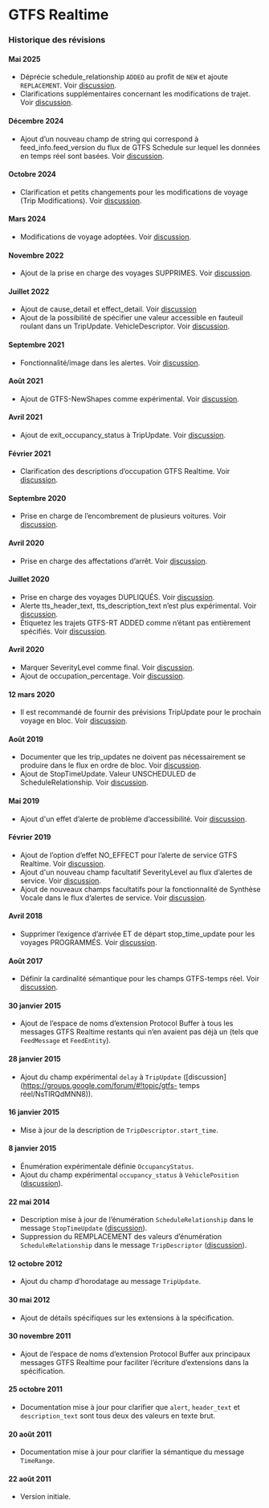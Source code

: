 # GTFS Realtime

### Historique des révisions

#### Mai 2025

* Déprécie schedule_relationship `ADDED` au profit de `NEW` et ajoute `REPLACEMENT`. Voir [discussion](https://github.com/google/transit/pull/504).
* Clarifications supplémentaires concernant les modifications de trajet. Voir [discussion](https://github.com/google/transit/pull/542).

#### Décembre 2024

* Ajout d’un nouveau champ de string qui correspond à feed_info.feed_version du flux de GTFS Schedule sur lequel les données en temps réel sont basées. Voir [discussion](https://github.com/google/transit/pull/434).

#### Octobre 2024

 * Clarification et petits changements pour les modifications de voyage (Trip Modifications). Voir [discussion](https://github.com/google/transit/pull/497).

#### Mars 2024 
 
 * Modifications de voyage adoptées. Voir [discussion](https://github.com/google/transit/pull/403). 
 
#### Novembre 2022 
 
 * Ajout de la prise en charge des voyages SUPPRIMES. Voir [discussion](https://github.com/google/transit/pull/352). 
 
#### Juillet 2022 
 
 * Ajout de cause_detail et effect_detail. Voir [discussion](https://github.com/google/transit/pull/332) 
 * Ajout de la possibilité de spécifier une valeur accessible en fauteuil roulant dans un TripUpdate. VehicleDescriptor. Voir [discussion](https://github.com/google/transit/pull/340). 
 
#### Septembre 2021 
 
 * Fonctionnalité/image dans les alertes. Voir [discussion](https://github.com/google/transit/pull/283). 
 
#### Août 2021 
 
 * Ajout de GTFS-NewShapes comme expérimental. Voir [discussion](https://github.com/google/transit/pull/272). 
 
#### Avril 2021 
 
 * Ajout de exit_occupancy_status à TripUpdate. Voir [discussion](https://github.com/google/transit/pull/260). 
 
#### Février 2021 
 
 * Clarification des descriptions d’occupation GTFS Realtime. Voir [discussion](https://github.com/google/transit/pull/259). 
 
#### Septembre 2020 
 
 * Prise en charge de l’encombrement de plusieurs voitures. Voir [discussion](https://github.com/google/transit/pull/237). 
 
#### Avril 2020 
 
 * Prise en charge des affectations d’arrêt. Voir [discussion](https://github.com/google/transit/pull/219). 
 
#### Juillet 2020 
 
 * Prise en charge des voyages DUPLIQUÉS. Voir [discussion](https://github.com/google/transit/pull/221). 
 * Alerte tts_header_text, tts_description_text n’est plus expérimental. Voir [discussion](https://github.com/google/transit/pull/229). 
 * Étiquetez les trajets GTFS-RT ADDED comme n’étant pas entièrement spécifiés. Voir [discussion](https://github.com/google/transit/pull/230). 
 
#### Avril 2020 
 
 * Marquer SeverityLevel comme final. Voir [discussion](https://github.com/google/transit/pull/214). 
 * Ajout de occupation_percentage. Voir [discussion](https://github.com/google/transit/pull/213). 
 
#### 12 mars 2020 
 
 * Il est recommandé de fournir des prévisions TripUpdate pour le prochain voyage en bloc. Voir [discussion](https://github.com/google/transit/pull/206). 
 
#### Août 2019 
 
 * Documenter que les trip_updates ne doivent pas nécessairement se produire dans le flux en ordre de bloc. Voir [discussion](https://github.com/google/transit/pull/176). 
 * Ajout de StopTimeUpdate. Valeur UNSCHEDULED de ScheduleRelationship. Voir [discussion](https://github.com/google/transit/pull/173). 
 
#### Mai 2019 
 
 * Ajout d'un effet d’alerte de problème d’accessibilité. Voir [discussion](https://github.com/google/transit/pull/164). 
 
#### Février 2019 
 
 * Ajout de l’option d’effet NO_EFFECT pour l’alerte de service GTFS Realtime. Voir [discussion](https://github.com/google/transit/pull/137). 
 * Ajout d'un nouveau champ facultatif SeverityLevel au flux d’alertes de service. Voir [discussion](https://github.com/google/transit/pull/136). 
 * Ajout de nouveaux champs facultatifs pour la fonctionnalité de Synthèse Vocale dans le flux d’alertes de service. Voir [discussion](https://github.com/google/transit/pull/135). 
 
#### Avril 2018 
 
 * Supprimer l’exigence d’arrivée ET de départ stop_time_update pour les voyages PROGRAMMÉS. Voir [discussion](https://github.com/google/transit/pull/165). 
 
#### Août 2017 
 
 * Définir la cardinalité sémantique pour les champs GTFS-temps réel. Voir [discussion](https://github.com/google/transit/pull/64). 
 
#### 30 janvier 2015 
 
 * Ajout de l’espace de noms d’extension Protocol Buffer à tous les messages GTFS Realtime restants qui n’en avaient pas déjà un (tels que `FeedMessage` et `FeedEntity`). 
 
#### 28 janvier 2015 
 
 * Ajout du champ expérimental `delay` à `TripUpdate` ([discussion](https://groups.google.com/forum/#!topic/gtfs- temps réel/NsTIRQdMNN8)). 
 
#### 16 janvier 2015 
 
 * Mise à jour de la description de `TripDescriptor.start_time`. 
 
#### 8 janvier 2015 
 
 * Énumération expérimentale définie `OccupancyStatus`. 
 * Ajout du champ expérimental `occupancy_status` à `VehiclePosition` ([discussion](https://groups.google.com/forum/#!topic/gtfs-realtime/_HtNTGp5LxM)). 
 
#### 22 mai 2014 
 
 * Description mise à jour de l’énumération `ScheduleRelationship` dans le message `StopTimeUpdate` ([discussion](https://groups.google.com/forum/#!topic/gtfs-realtime/77c3WZrGBnI)). 
 * Suppression du REMPLACEMENT des valeurs d’énumération `ScheduleRelationship` dans le message `TripDescriptor` ([discussion](https://groups.google.com/forum/#!topic/gtfs-realtime/77c3WZrGBnI)). 
 
#### 12 octobre 2012 
 
 * Ajout du champ d’horodatage au message `TripUpdate`. 
 
#### 30 mai 2012 
 
 * Ajout de détails spécifiques sur les extensions à la spécification. 
 
#### 30 novembre 2011 
 
 * Ajout de l’espace de noms d’extension Protocol Buffer aux principaux messages GTFS Realtime pour faciliter l’écriture d’extensions dans la spécification. 
 
#### 25 octobre 2011 
 
 * Documentation mise à jour pour clarifier que `alert`, `header_text` et `description_text` sont tous deux des valeurs en texte brut. 
 
#### 20 août 2011 
 
 * Documentation mise à jour pour clarifier la sémantique du message `TimeRange`. 
 
#### 22 août 2011 
 
 * Version initiale.